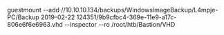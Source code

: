 guestmount --add //10.10.10.134/backups/WindowsImageBackup/L4mpje-PC/Backup 2019-02-22 124351/9b9cfbc4-369e-11e9-a17c-806e6f6e6963.vhd --inspector --ro /root/htb/Bastion/VHD
